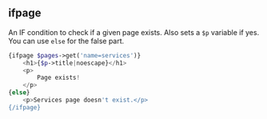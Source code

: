 ## ifpage

An IF condition to check if a given page exists. Also sets a `$p` variable if yes. You can use `else` for the false part.

```php
{ifpage $pages->get('name=services')}
    <h1>{$p->title|noescape}</h1>
    <p>
        Page exists!
    </p>
{else}
    <p>Services page doesn't exist.</p>
{/ifpage}
```